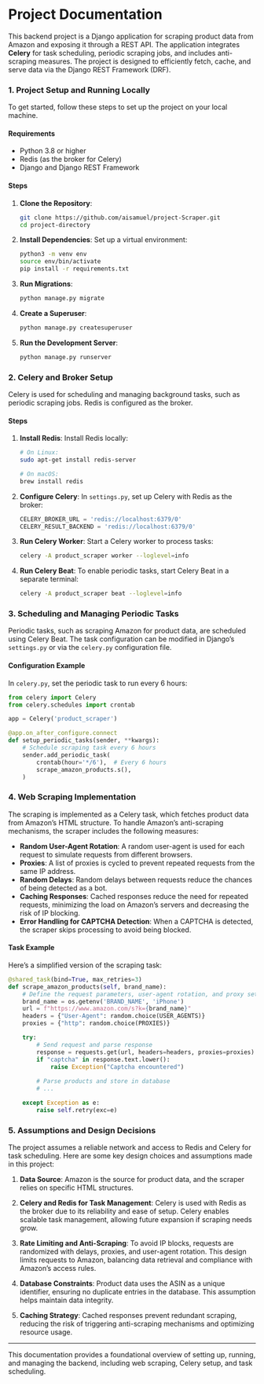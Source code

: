 # Project Documentation

This backend project is a Django application for scraping product data from Amazon and exposing it through a REST API. The application integrates **Celery** for task scheduling, periodic scraping jobs, and includes anti-scraping measures. The project is designed to efficiently fetch, cache, and serve data via the Django REST Framework (DRF).

### 1. Project Setup and Running Locally

To get started, follow these steps to set up the project on your local machine.

#### Requirements
- Python 3.8 or higher
- Redis (as the broker for Celery)
- Django and Django REST Framework

#### Steps

1. **Clone the Repository**:
   ```bash
   git clone https://github.com/aisamuel/project-Scraper.git
   cd project-directory
   ```

2. **Install Dependencies**:
   Set up a virtual environment:
   ```bash
   python3 -m venv env
   source env/bin/activate
   pip install -r requirements.txt
   ```

3. **Run Migrations**:
   ```bash
   python manage.py migrate
   ```

4. **Create a Superuser**:
   ```bash
   python manage.py createsuperuser
   ```

5. **Run the Development Server**:
   ```bash
   python manage.py runserver
   ```

### 2. Celery and Broker Setup

Celery is used for scheduling and managing background tasks, such as periodic scraping jobs. Redis is configured as the broker.

#### Steps

1. **Install Redis**:
   Install Redis locally:
   ```bash
   # On Linux:
   sudo apt-get install redis-server
   
   # On macOS:
   brew install redis
   ```

2. **Configure Celery**:
   In `settings.py`, set up Celery with Redis as the broker:
   ```python
   CELERY_BROKER_URL = 'redis://localhost:6379/0'
   CELERY_RESULT_BACKEND = 'redis://localhost:6379/0'
   ```

3. **Run Celery Worker**:
   Start a Celery worker to process tasks:
   ```bash
   celery -A product_scraper worker --loglevel=info
   ```

4. **Run Celery Beat**:
   To enable periodic tasks, start Celery Beat in a separate terminal:
   ```bash
   celery -A product_scraper beat --loglevel=info
   ```

### 3. Scheduling and Managing Periodic Tasks

Periodic tasks, such as scraping Amazon for product data, are scheduled using Celery Beat. The task configuration can be modified in Django’s `settings.py` or via the `celery.py` configuration file.

#### Configuration Example

In `celery.py`, set the periodic task to run every 6 hours:
```python
from celery import Celery
from celery.schedules import crontab

app = Celery('product_scraper')

@app.on_after_configure.connect
def setup_periodic_tasks(sender, **kwargs):
    # Schedule scraping task every 6 hours
    sender.add_periodic_task(
        crontab(hour='*/6'),  # Every 6 hours
        scrape_amazon_products.s(),
    )
```

### 4. Web Scraping Implementation

The scraping is implemented as a Celery task, which fetches product data from Amazon’s HTML structure. To handle Amazon’s anti-scraping mechanisms, the scraper includes the following measures:

- **Random User-Agent Rotation**: A random user-agent is used for each request to simulate requests from different browsers.
- **Proxies**: A list of proxies is cycled to prevent repeated requests from the same IP address.
- **Random Delays**: Random delays between requests reduce the chances of being detected as a bot.
- **Caching Responses**: Cached responses reduce the need for repeated requests, minimizing the load on Amazon’s servers and decreasing the risk of IP blocking.
- **Error Handling for CAPTCHA Detection**: When a CAPTCHA is detected, the scraper skips processing to avoid being blocked.

#### Task Example

Here’s a simplified version of the scraping task:
```python
@shared_task(bind=True, max_retries=3)
def scrape_amazon_products(self, brand_name):
    # Define the request parameters, user-agent rotation, and proxy settings
    brand_name = os.getenv('BRAND_NAME', 'iPhone')
    url = f"https://www.amazon.com/s?k={brand_name}"
    headers = {"User-Agent": random.choice(USER_AGENTS)}
    proxies = {"http": random.choice(PROXIES)}

    try:
        # Send request and parse response
        response = requests.get(url, headers=headers, proxies=proxies)
        if "captcha" in response.text.lower():
            raise Exception("Captcha encountered")
        
        # Parse products and store in database
        # ...

    except Exception as e:
        raise self.retry(exc=e)
```

### 5. Assumptions and Design Decisions

The project assumes a reliable network and access to Redis and Celery for task scheduling. Here are some key design choices and assumptions made in this project:

1. **Data Source**: Amazon is the source for product data, and the scraper relies on specific HTML structures.

2. **Celery and Redis for Task Management**: Celery is used with Redis as the broker due to its reliability and ease of setup. Celery enables scalable task management, allowing future expansion if scraping needs grow.

3. **Rate Limiting and Anti-Scraping**: To avoid IP blocks, requests are randomized with delays, proxies, and user-agent rotation. This design limits requests to Amazon, balancing data retrieval and compliance with Amazon’s access rules.

4. **Database Constraints**: Product data uses the ASIN as a unique identifier, ensuring no duplicate entries in the database. This assumption helps maintain data integrity.

5. **Caching Strategy**: Cached responses prevent redundant scraping, reducing the risk of triggering anti-scraping mechanisms and optimizing resource usage.

---

This documentation provides a foundational overview of setting up, running, and managing the backend, including web scraping, Celery setup, and task scheduling.